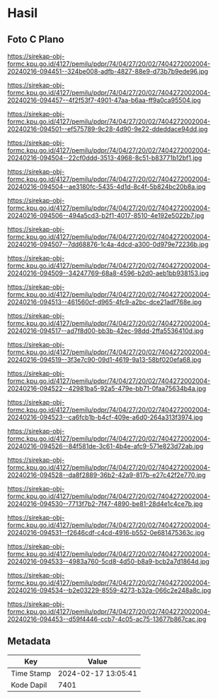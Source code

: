 # Hasil

## Foto C Plano

https://sirekap-obj-formc.kpu.go.id/4127/pemilu/pdpr/74/04/27/20/02/7404272002004-20240216-094451--324be008-adfb-4827-88e9-d73b7b9ede96.jpg

https://sirekap-obj-formc.kpu.go.id/4127/pemilu/pdpr/74/04/27/20/02/7404272002004-20240216-094457--4f2f53f7-4901-47aa-b6aa-ff9a0ca95504.jpg

https://sirekap-obj-formc.kpu.go.id/4127/pemilu/pdpr/74/04/27/20/02/7404272002004-20240216-094501--ef575789-9c28-4d90-9e22-ddeddace94dd.jpg

https://sirekap-obj-formc.kpu.go.id/4127/pemilu/pdpr/74/04/27/20/02/7404272002004-20240216-094504--22cf0ddd-3513-4968-8c51-b83771b12bf1.jpg

https://sirekap-obj-formc.kpu.go.id/4127/pemilu/pdpr/74/04/27/20/02/7404272002004-20240216-094504--ae3180fc-5435-4d1d-8c4f-5b824bc20b8a.jpg

https://sirekap-obj-formc.kpu.go.id/4127/pemilu/pdpr/74/04/27/20/02/7404272002004-20240216-094506--494a5cd3-b2f1-4017-8510-4e192e5022b7.jpg

https://sirekap-obj-formc.kpu.go.id/4127/pemilu/pdpr/74/04/27/20/02/7404272002004-20240216-094507--7dd68876-1c4a-4dcd-a300-0d979e72236b.jpg

https://sirekap-obj-formc.kpu.go.id/4127/pemilu/pdpr/74/04/27/20/02/7404272002004-20240216-094509--34247769-68a8-4596-b2d0-aeb1bb938153.jpg

https://sirekap-obj-formc.kpu.go.id/4127/pemilu/pdpr/74/04/27/20/02/7404272002004-20240216-094513--461560cf-d965-4fc9-a2bc-dce21adf768e.jpg

https://sirekap-obj-formc.kpu.go.id/4127/pemilu/pdpr/74/04/27/20/02/7404272002004-20240216-094517--ad7f8d00-bb3b-42ec-98dd-2ffa5536410d.jpg

https://sirekap-obj-formc.kpu.go.id/4127/pemilu/pdpr/74/04/27/20/02/7404272002004-20240216-094519--3f3e7c90-09d1-4619-9a13-58bf020efa68.jpg

https://sirekap-obj-formc.kpu.go.id/4127/pemilu/pdpr/74/04/27/20/02/7404272002004-20240216-094522--42981ba5-92a5-479e-bb71-0faa75634b4a.jpg

https://sirekap-obj-formc.kpu.go.id/4127/pemilu/pdpr/74/04/27/20/02/7404272002004-20240216-094523--ca6fcb1b-b4cf-409e-a6d0-264a313f3974.jpg

https://sirekap-obj-formc.kpu.go.id/4127/pemilu/pdpr/74/04/27/20/02/7404272002004-20240216-094526--84f581de-3c61-4b4e-afc9-571e823d72ab.jpg

https://sirekap-obj-formc.kpu.go.id/4127/pemilu/pdpr/74/04/27/20/02/7404272002004-20240216-094528--da8f2889-36b2-42a9-817b-e27c42f2e770.jpg

https://sirekap-obj-formc.kpu.go.id/4127/pemilu/pdpr/74/04/27/20/02/7404272002004-20240216-094530--7713f7b2-7f47-4890-be81-28d4e1c4ce7b.jpg

https://sirekap-obj-formc.kpu.go.id/4127/pemilu/pdpr/74/04/27/20/02/7404272002004-20240216-094531--f2646cdf-c4cd-4916-b552-0e681475363c.jpg

https://sirekap-obj-formc.kpu.go.id/4127/pemilu/pdpr/74/04/27/20/02/7404272002004-20240216-094533--4983a760-5cd8-4d50-b8a9-bcb2a7d1864d.jpg

https://sirekap-obj-formc.kpu.go.id/4127/pemilu/pdpr/74/04/27/20/02/7404272002004-20240216-094534--b2e03229-8559-4273-b32a-066c2e248a8c.jpg

https://sirekap-obj-formc.kpu.go.id/4127/pemilu/pdpr/74/04/27/20/02/7404272002004-20240216-094453--d59f4446-ccb7-4c05-ac75-13677b867cac.jpg


## Metadata

| Key        | Value               |
| ---------- | ------------------- |
| Time Stamp | 2024-02-17 13:05:41 |
| Kode Dapil | 7401                |



